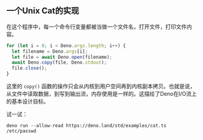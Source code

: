 ## 一个Unix Cat的实现

在这个程序中，每一个命令行变量都被当做一个文件名，打开文件，打印文件内容。

```ts
for (let i = 0; i < Deno.args.length; i++) {
  let filename = Deno.args[i];
  let file = await Deno.open(filename);
  await Deno.copy(file, Deno.stdout);
  file.close();
}
```

这里的 `copy()` 函数的操作只会从内核到用户空间再到内核副本拷贝。也就是说，从文件中读取数据，到写到输出流，内存使用是一样的。这描绘了Deno在I/O流上的基本设计目标。

试一试：

```shell
deno run --allow-read https://deno.land/std/examples/cat.ts /etc/passwd
```